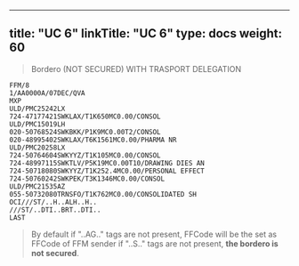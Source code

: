 
---
title: "UC 6"
linkTitle: "UC 6"
type: docs
weight: 60
---

> Bordero (NOT SECURED) WITH TRASPORT DELEGATION

```
FFM/8
1/AA0000A/07DEC/QVA
MXP
ULD/PMC25242LX
724-47177421SWKLAX/T1K650MC0.00/CONSOL
ULD/PMC15019LH
020-50768524SWKBKK/P1K9MC0.00T2/CONSOL
020-48995402SWKLAX/T6K1561MC0.00/PHARMA NR
ULD/PMC20258LX
724-50764604SWKYYZ/T1K105MC0.00/CONSOL
724-48997115SWKTLV/P5K19MC0.00T10/DRAWING DIES AN
724-50718080SWKYYZ/T1K252.4MC0.00/PERSONAL EFFECT
724-50760242SWKPEK/T3K1346MC0.00/CONSOL
ULD/PMC21535AZ
055-50732080TRNSFO/T1K762MC0.00/CONSOLIDATED SH
OCI///ST/..H..ALH..H..
///ST/..DTI..BRT..DTI..
LAST 
```

> By default if "..AG.." tags are not present, FFCode will be the set as FFCode of FFM sender 
if "..S.." tags are not present, **the bordero is not secured**. 
